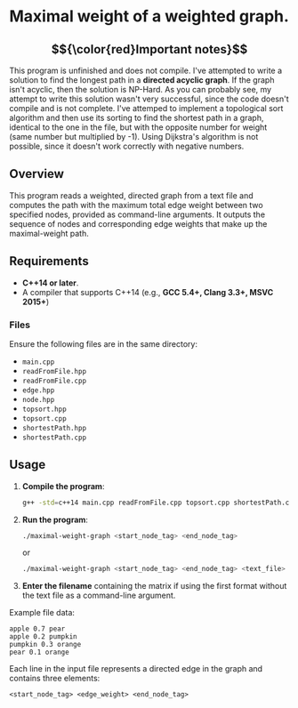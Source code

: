 # Maximal weight of a weighted graph.

## $${\color{red}Important notes}$$

This program is unfinished and does not compile.
I've attempted to write a solution to find the longest path in a **directed acyclic graph**. If the graph isn't acyclic, then the solution is NP-Hard.
As you can probably see, my attempt to write this solution wasn't very successful, since the code doesn't compile and is not complete.
I've attemped to implement a topological sort algorithm and then use its sorting to find the shortest path in a graph, identical to the one in the file, but with the opposite number for weight (same number but multiplied by -1).
Using Dijkstra's algorithm is not possible, since it doesn't work correctly with negative numbers.

## Overview

This program reads a weighted, directed graph from a text file and computes the path with the maximum total edge weight between two specified nodes, provided as command-line arguments. It outputs the sequence of nodes and corresponding edge weights that make up the maximal-weight path.

## Requirements

- **C++14 or later**.
- A compiler that supports C++14 (e.g., **GCC 5.4+, Clang 3.3+, MSVC 2015+**)

### Files

Ensure the following files are in the same directory:

- `main.cpp`
- `readFromFile.hpp`
- `readFromFile.cpp`
- `edge.hpp`
- `node.hpp`
- `topsort.hpp`
- `topsort.cpp`
- `shortestPath.hpp`
- `shortestPath.cpp`

## Usage

1. **Compile the program**:
   ```sh
   g++ -std=c++14 main.cpp readFromFile.cpp topsort.cpp shortestPath.cpp -o maximal-weight-graph
   ```
2. **Run the program**:
   ```sh
   ./maximal-weight-graph <start_node_tag> <end_node_tag>
   ```
   or
   ```sh
   ./maximal-weight-graph <start_node_tag> <end_node_tag> <text_file>
   ```
3. **Enter the filename** containing the matrix if using the first format without the text file as a command-line argument.

Example file data:

```
apple 0.7 pear
apple 0.2 pumpkin
pumpkin 0.3 orange
pear 0.1 orange
```

Each line in the input file represents a directed edge in the graph and contains three elements:

`<start_node_tag> <edge_weight> <end_node_tag>`
